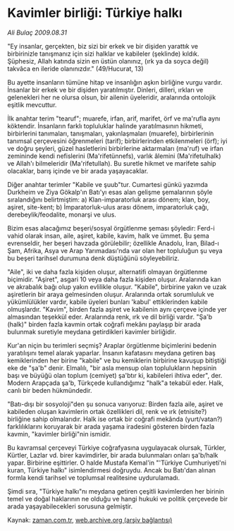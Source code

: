 # Kavimler birliği: Türkiye halkı

*Ali Bulaç 2009.08.31*

<tr><td class="metin" colspan="2" style="padding-top: 20px; padding-left: 5px; padding-right: 10px;">"Ey insanlar, gerçekten, biz sizi bir erkek ve bir dişiden yarattık ve birbirinizle tanışmanız için sizi halklar ve kabileler (şeklinde) kıldık. Şüphesiz, Allah katında sizin en üstün olanınız, (ırk ya da soyca değil) takvâca en ileride olanınızdır." (49/Hucurat, 13)</td></tr><tr><td class="metin" colspan="2" style="padding-top: 20px; padding-left: 5px; padding-right: 10px;"><p> Bu ayette insanların tümüne hitap ve insanlığın aşkın birliğine vurgu vardır. İnsanlar bir erkek ve bir dişiden yaratılmıştır. Dinleri, dilleri, ırkları ve gelenekleri her ne olursa olsun, bir ailenin üyeleridir, aralarında ontolojik eşitlik mevcuttur.
<p> İlk anahtar terim "tearuf"; muarefe, irfan, arif, marifet, örf ve ma'rufla aynı köktendir. İnsanların farklı topluluklar halinde yaratılmasının hikmeti, birbirlerini tanımaları, tanışmaları, yakınlaşmaları (muarefe), birbirlerinin tanımsal çerçevesini öğrenmeleri (tarif); birbirlerinden etkilenmeleri (örf); iyi ve doğru şeyleri, güzel hasletlerini birbirlerine aktarmaları (ma'ruf) ve irfan zemininde kendi nefislerini (Ma'rifetünnefs), varlık âlemini (Ma'rifetulhalk) ve Allah'ı bilmeleridir (Ma'rifetullah). Bu suretle hikmet ve marifete sahip olacaklar, barış içinde ve bir arada yaşayacaklar.
<p> Diğer anahtar terimler "Kabile ve şuub"tur. Cumartesi günkü yazımda Durkheim ve Ziya Gökalp'ın Batı'yı esas alan gelişme şemalarının şöyle sıralandığını belirtmiştim: a) Klan-imparatorluk arası dönem; klan, boy, aşiret, site-kent; b) İmparatorluk-ulus arası dönem, imparatorluk çağı, derebeylik/feodalite, monarşi ve ulus.
<p> Bizim esas alacağımız beşeri/sosyal örgütlenme şeması şöyledir: Ferd-i vahid olarak insan, aile, aşiret, kabile, kavim, halk ve ümmet. Bu şema evrenseldir, her beşeri havzada görülebilir; özellikle Anadolu, İran, Bilad-ı Şam, Afrika, Asya ve Arap Yarımadası'nda var olan her topluluğun şu veya bu beşeri tarihsel durumuna denk düştüğünü söyleyebiliriz.
<p> "Aile", iki ve daha fazla kişiden oluşur, alternatifi olmayan örgütlenme biçimidir. "Aşiret", asgari 10 veya daha fazla kişiden oluşur. Aralarında kan ve akrabalık bağı olup yakın evlilikle oluşur. "Kabile", birbirine yakın ve uzak aşiretlerin bir araya gelmesinden oluşur. Aralarında ortak sorumluluk ve yükümlülükler vardır, kabile üyeleri bunları 'kabul' ettiklerinden kabile olmuşlardır. "Kavim", birden fazla aşiret ve kabilenin aynı çerçeve içinde yer almasından teşekkül eder. Aralarında renk, ırk ve dil birliği vardır. "Şa'b (halk)" birden fazla kavmin ortak coğrafi mekânı paylaşıp bir arada bulunmak suretiyle meydana getirdikleri kavimler birliğidir.
<p> Kur'an niçin bu terimleri seçmiş? Araplar örgütlenme biçimlerini bedenin yaratılışını temel alarak yaparlar. İnsanın kafatasını meydana getiren baş kemiklerinden her birine "kabile" ve bu kemiklerin birbirine kavuşup bitiştiği eke de "şa'b" denir. Elmalılı, "bir asla mensup olan toplulukların hepsinin başı ve büyüğü olan toplum (cemiyet) şa'btır ki, kabileleri ihtiva eder", der. Modern Arapçada şa'b, Türkçede kullandığımız "halk"a tekabül eder. Halk, canlı bir beden hükmündedir.
<p> "Batı-dışı bir sosyoloji"den şu sonuca varıyoruz: Birden fazla aile, aşiret ve kabileden oluşan kavimlerin ortak özellikleri dil, renk ve ırk (etnisite?) birliğine sahip olmalarıdır. Halk ise ortak bir coğrafi mekânda (yurt/vatan?) farklılıklarını koruyarak bir arada yaşama iradesini gösteren birden fazla kavmin, "kavimler birliği"nin ismidir.
<p> Bu kavramsal çerçeveyi Türkiye coğrafyasına uygulayacak olursak, Türkler, Kürtler, Lazlar vd. birer kavimdirler, bir arada bulunmaları onları şa'b/halk yapar. Birbirine eşittirler. O halde Mustafa Kemal'in "'Türkiye Cumhuriyeti'ni kuran, Türkiye halkı" isimlendirmesi doğruydu. Ancak bu Batı'dan alınan formla kendi tarihsel ve toplumsal realitesine uydurulamadı.
<p> Şimdi sıra, "Türkiye halkı"nı meydana getiren çeşitli kavimlerden her birinin temel ve doğal haklarının ne olduğu ve hangi hukuki ve politik çerçevede bir arada yaşayabilecekleri sorusuna gelmiştir. <br/></p></p></p></p></p></p></p></p></p></td></tr>

Kaynak: [zaman.com.tr](http://zaman.com.tr/yazar.do?yazino=886559), [web.archive.org (arşiv bağlantısı)](http://web.archive.org/web/20090908173959/http://www.zaman.com.tr:80/yazar.do?yazino=886559)
